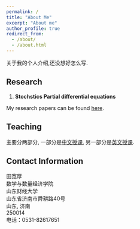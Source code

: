 ```yaml
---
permalink: /
title: "About Me"
excerpt: "About me"
author_profile: true
redirect_from:
  - /about/
  - /about.html
---
```


关于我的个人介绍,还没想好怎么写.

## Research
1. **Stochstics Partial differential equations**  <!---<br/>  <font size = "-1"> </font>  
    Recently I've been working on problems related to portfolio optimization with taxes as well as scenario analysis in risk managment. I've also done some work on derivatives pricing (American, swing and leveraged ETF options) and dynamic portfolio optimization.--->   


My research papers can be found [here](/publications).

## Teaching
主要分两部分, 一部分是[中文授课](/teaching), 另一部分是[英文授课](/teaching).

<!---
In 2013 I was also awarded the Columbia Engineering School Alumni Association’s Distinguished Faculty Teaching Award for excellence in teaching. In 2019 I received the TEaching Excellence Award for Core Module MBA teaching.


## External Service
I am an Associate Editor for Operations Research (Financial Engineering Department) and Management Science (Stochastics and Finance Departments).--->

## Contact Information
田宽厚  
数学与数量经济学院   
山东财经大学   
山东省济南市舜耕路40号    
山东, 济南   
250014         
电话：0531-82617651    
